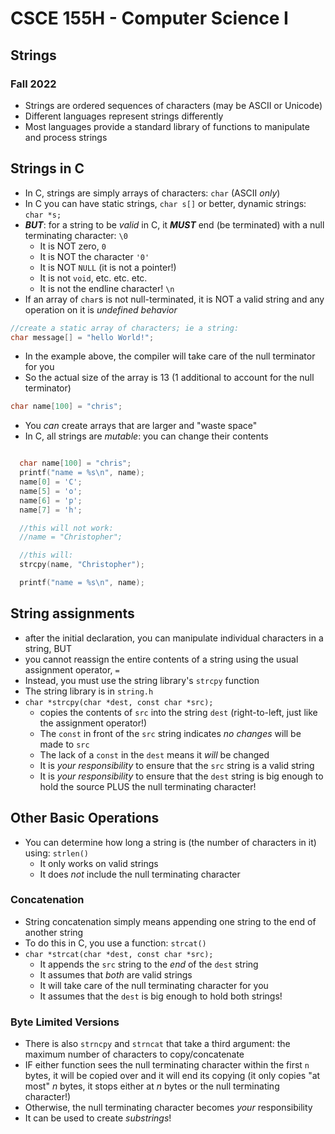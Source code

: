 
# CSCE 155H - Computer Science I
## Strings
### Fall 2022

* Strings are ordered sequences of characters (may be ASCII or Unicode)
* Different languages represent strings differently
* Most languages provide a standard library of functions to manipulate and process strings


## Strings in C

* In C, strings are simply arrays of characters: `char` (ASCII *only*)
* In C you can have static strings, `char s[]` or better, dynamic strings: `char *s;`
* ***BUT***: for a string to be *valid* in C, it ***MUST*** end (be terminated) with a null terminating character: `\0`
  * It is NOT zero, `0`
  * It is NOT the character `'0'`
  * It is NOT `NULL` (it is not a pointer!)
  * It is not `void`, etc. etc. etc.
  * It is not the endline character! `\n`
* If an array of `char`s is not null-terminated, it is NOT a valid string and any operation on it is *undefined behavior*

```c
//create a static array of characters; ie a string:
char message[] = "hello World!";

```

* In the example above, the compiler will take care of the null terminator for you
* So the actual size of the array is 13 (1 additional to account for the null terminator)

```c
char name[100] = "chris";
```

* You *can* create arrays that are larger and "waste space"
* In C, all strings are *mutable*: you can change their contents


```c

  char name[100] = "chris";
  printf("name = %s\n", name);
  name[0] = 'C';
  name[5] = 'o';
  name[6] = 'p';
  name[7] = 'h';

  //this will not work:
  //name = "Christopher";

  //this will:
  strcpy(name, "Christopher");

  printf("name = %s\n", name);

```

## String assignments

* after the initial declaration, you can manipulate individual characters in a string, BUT
* you cannot reassign the entire contents of a string using the usual assignment operator, `=`
* Instead, you must use the string library's `strcpy` function
* The string library is in `string.h`
* `char *strcpy(char *dest, const char *src);`
  * copies the contents of `src` into the string `dest` (right-to-left, just like the assignment operator!)
  * The `const` in front of the `src` string indicates *no changes* will be made to `src`
  * The lack of a `const` in the `dest` means it *will* be changed
  * It is *your responsibility* to ensure that the `src` string is a valid string
  * It is *your responsibility* to ensure that the `dest` string is big enough to hold the source PLUS the null terminating character!

## Other Basic Operations

* You can determine how long a string is (the number of characters in it) using: `strlen()`
  * It only works on valid strings
  * It does *not* include the null terminating character

### Concatenation

* String concatenation simply means appending one string to the end of another string
* To do this in C, you use a function: `strcat()`
* `char *strcat(char *dest, const char *src);`
  * It appends the `src` string to the *end* of the `dest` string
  * It assumes that *both* are valid strings
  * It will take care of the null terminating character for you
  * It assumes that the `dest` is big enough to hold both strings!

### Byte Limited Versions  

* There is also `strncpy` and `strncat` that take a third argument: the maximum number of characters to copy/concatenate
* IF either function sees the null terminating character within the first `n` bytes, it will be copied over and it will end its copying (it only copies "at most" $n$ bytes, it stops either at $n$ bytes or the null terminating character!)
* Otherwise, the null terminating character becomes *your* responsibility
* It can be used to create *substrings*!




```text









````
